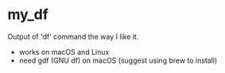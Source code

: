# my_df
Output of 'df' command the way I like it.

* works on macOS and Linux
* need gdf (GNU df) on macOS (suggest using brew to install)
